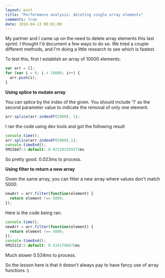 ```yaml
---
layout: post
title: "Performance analysis: deleting single array elements"
comments: true
date: 2019-04-13 00:01:00
---
```

My partner and I came up on the need to delete array elements this last sprint. I thought I'd document a few ways to do so. We tried a couple different methods, and I'm doing a little research to see which is fastest.

To test this, first I establish an array of 10000 elements:
```javascript
var arr = [];
for (var i = 0; i < 10000; i++) {
  arr.push(i);
}
```
**Using splice to mutate array**

You can splice by the index of the given. You should include '1' as the second parameter value to indicate the removal of only one element.

```javascript
arr.splice(arr.indexOf(5000), 1);
```

I ran the code using dev tools and got the following result
```javascript
console.time();
arr.splice(arr.indexOf(5000),1);
console.timeEnd();
VM15047:3 default: 0.023193359375ms
```
So pretty good. 0.023ms to process.

**Using filter to return a new array**

Given the same array, you can filter a new array where values don't match 5000.
```javascript
newArr = arr.filter(function(element) {
  return element !== 5000;
});
```

Here is the code being ran:
```javascript
console.time();
newArr = arr.filter(function(element) {
  return element !== 5000;
});
console.timeEnd();
VM15112:5 default: 0.5341796875ms
```
Much slower 0.534ms to process.

So the lesson here is that it doesn't always pay to have fancy use of array functions :)